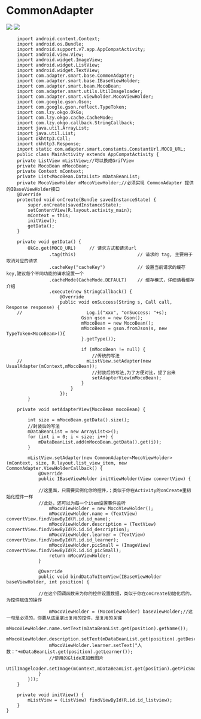 # CommonAdapter
![](https://github.com/xubinbin1024/CommonAdapter/blob/master/img/list.png)
![](https://github.com/xubinbin1024/CommonAdapter/blob/master/img/grid.png)

        import android.content.Context;
        import android.os.Bundle;
        import android.support.v7.app.AppCompatActivity;
        import android.view.View;
        import android.widget.ImageView;
        import android.widget.ListView;
        import android.widget.TextView;
        import com.adapter.smart.base.CommonAdapter;
        import com.adapter.smart.base.IBaseViewHolder;
        import com.adapter.smart.bean.MocoBean;
        import com.adapter.smart.utils.UtilImageloader;
        import com.adapter.smart.viewholder.MocoViewHolder;
        import com.google.gson.Gson;
        import com.google.gson.reflect.TypeToken;
        import com.lzy.okgo.OkGo;
        import com.lzy.okgo.cache.CacheMode;
        import com.lzy.okgo.callback.StringCallback;
        import java.util.ArrayList;
        import java.util.List;
        import okhttp3.Call;
        import okhttp3.Response;
        import static com.adapter.smart.constants.ConstantUrl.MOCO_URL;
        public class MainActivity extends AppCompatActivity {
        private ListView mListView;//可以换成GrifView
        private MocoBean mMocoBean;
        private Context mContext;
        private List<MocoBean.DataList> mDataBeanList;
        private MocoViewHolder mMocoViewHolder;//必须实现 CommonAdapter 提供的IBaseViewHolder接口
        @Override
        protected void onCreate(Bundle savedInstanceState) {
            super.onCreate(savedInstanceState);
            setContentView(R.layout.activity_main);
            mContext = this;
            initView();
            getData();
        }

        private void getData() {
            OkGo.get(MOCO_URL)     // 请求方式和请求url
                    .tag(this)                       // 请求的 tag, 主要用于取消对应的请求
                    .cacheKey("cacheKey")            // 设置当前请求的缓存key,建议每个不同功能的请求设置一个
                    .cacheMode(CacheMode.DEFAULT)    // 缓存模式，详细请看缓存介绍
                    .execute(new StringCallback() {
                        @Override
                        public void onSuccess(String s, Call call, Response response) {
        //                        Log.i("xxx", "onSuccess: "+s);
                                Gson gson = new Gson();
                                mMocoBean = new MocoBean();
                                mMocoBean = gson.fromJson(s, new TypeToken<MocoBean>(){
                                }.getType());

                                if (mMocoBean != null) {
                                    //传统的写法
        //                        mListView.setAdapter(new UsualAdapter(mContext,mMocoBean));
                                    //封装后的写法,为了方便对比，提了出来
                                    setAdapterView(mMocoBean);
                                }
                            }
                        });
            }

        private void setAdapterView(MocoBean mocoBean) {

            int size = mMocoBean.getData().size();
            //封装后的写法
            mDataBeanList = new ArrayList<>();
            for (int i = 0; i < size; i++) {
                mDataBeanList.add(mMocoBean.getData().get(i));
            }

            mListView.setAdapter(new CommonAdapter<MocoViewHolder>(mContext, size, R.layout.list_view_item, new CommonAdapter.ViewHolderCallback() {
                @Override
                public IBaseViewHolder initViewHolder(View convertView) {

                //这里面，只需要实例化你的控件，；类似于你在Activity的onCreate里初始化控件一样
                //此处，还可以为每一个item设置事件监听
                    mMocoViewHolder = new MocoViewHolder();
                    mMocoViewHolder.name = (TextView) convertView.findViewById(R.id.id_name);
                    mMocoViewHolder.description = (TextView) convertView.findViewById(R.id.id_description);
                    mMocoViewHolder.learner = (TextView) convertView.findViewById(R.id.id_learner);
                    mMocoViewHolder.picSmall = (ImageView) convertView.findViewById(R.id.id_picSmall);
                    return mMocoViewHolder;
                }

                @Override
                public void bindDataToItemView(IBaseViewHolder baseViewHolder, int position) {

                //在这个回调函数来为你的控件设置数据，类似于你在onCreate初始化后的，为控件赋值的操作

                    mMocoViewHolder = (MocoViewHolder) baseViewHolder;//这一句是必须的，你要从这里拿出复用的控件，是复用的关键
                    mMocoViewHolder.name.setText(mDataBeanList.get(position).getName());
                    mMocoViewHolder.description.setText(mDataBeanList.get(position).getDescription());
                    mMocoViewHolder.learner.setText("人数："+mDataBeanList.get(position).getLearner());
                    //使用的Glide来加载图片
                    UtilImageloader.setImage(mContext,mDataBeanList.get(position).getPicSmall(),mMocoViewHolder.picSmall);
                }
            }));
        }

        private void initView() {
            mListView = (ListView) findViewById(R.id.id_listview);
        }
    }
